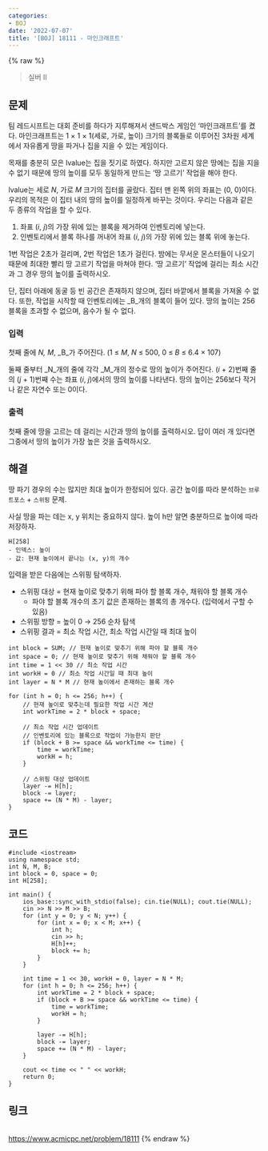 ```yaml
---
categories:
- BOJ
date: '2022-07-07'
title: '[BOJ] 18111 - 마인크래프트'
---
```


{% raw %}
> 실버 II<br>

## 문제
팀 레드시프트는 대회 준비를 하다가 지루해져서 샌드박스 게임인 ‘마인크래프트’를 켰다. 마인크래프트는 1 × 1 × 1(세로, 가로, 높이) 크기의 블록들로 이루어진 3차원 세계에서 자유롭게 땅을 파거나 집을 지을 수 있는 게임이다.

목재를 충분히 모은 lvalue는 집을 짓기로 하였다. 하지만 고르지 않은 땅에는 집을 지을 수 없기 때문에 땅의 높이를 모두 동일하게 만드는 ‘땅 고르기’ 작업을 해야 한다.

lvalue는 세로  _N_, 가로  _M_  크기의 집터를 골랐다. 집터 맨 왼쪽 위의 좌표는 (0, 0)이다. 우리의 목적은 이 집터 내의 땅의 높이를 일정하게 바꾸는 것이다. 우리는 다음과 같은 두 종류의 작업을 할 수 있다.

1.  좌표 (_i_,  _j_)의 가장 위에 있는 블록을 제거하여 인벤토리에 넣는다.
2.  인벤토리에서 블록 하나를 꺼내어 좌표 (_i_,  _j_)의 가장 위에 있는 블록 위에 놓는다.

1번 작업은 2초가 걸리며, 2번 작업은 1초가 걸린다. 밤에는 무서운 몬스터들이 나오기 때문에 최대한 빨리 땅 고르기 작업을 마쳐야 한다. ‘땅 고르기’ 작업에 걸리는 최소 시간과 그 경우 땅의 높이를 출력하시오.

단, 집터 아래에 동굴 등 빈 공간은 존재하지 않으며, 집터 바깥에서 블록을 가져올 수 없다. 또한, 작업을 시작할 때 인벤토리에는  _B_개의 블록이 들어 있다. 땅의 높이는 256블록을 초과할 수 없으며, 음수가 될 수 없다.

### 입력
첫째 줄에  _N, M_,  _B_가 주어진다. (1 ≤ _M_,  _N_  ≤ 500, 0 ≤ _B_  ≤ 6.4 × 107)

둘째 줄부터  _N_개의 줄에 각각  _M_개의 정수로 땅의 높이가 주어진다. (_i_ + 2)번째 줄의 (_j_ + 1)번째 수는 좌표 (_i_, _j_)에서의 땅의 높이를 나타낸다. 땅의 높이는 256보다 작거나 같은 자연수 또는 0이다.

### 출력
첫째 줄에 땅을 고르는 데 걸리는 시간과 땅의 높이를 출력하시오. 답이 여러 개 있다면 그중에서 땅의 높이가 가장 높은 것을 출력하시오.

## 해결
땅 파기 경우의 수는 많지만 최대 높이가 한정되어 있다. 공간 높이를 따라 분석하는 `브루트포스` + `스위핑` 문제.

사실 땅을 파는 데는 x, y 위치는 중요하지 않다. 높이 h만 알면 충분하므로 높이에 따라 저장하자.
```
H[258]
- 인덱스: 높이
- 값: 현재 높이에서 끝나는 (x, y)의 개수
```

입력을 받은 다음에는 스위핑 탐색하자.
- 스위핑 대상 = 현재 높이로 맞추기 위해 파야 할 블록 개수, 채워야 할 블록 개수
	- 파야 할 블록 개수의 초기 값은 존재하는 블록의 총 개수다. (입력에서 구할 수 있음)
- 스위핑 방향 = 높이 0 → 256 순차 탐색
- 스위핑 결과 = 최소 작업 시간, 최소 작업 시간일 때 최대 높이

```
int block = SUM; // 현재 높이로 맞추기 위해 파야 할 블록 개수
int space = 0; // 현재 높이로 맞추기 위해 채워야 할 블록 개수
int time = 1 << 30 // 최소 작업 시간
int workH = 0 // 최소 작업 시간일 때 최대 높이
int layer = N * M // 현재 높이에서 존재하는 블록 개수

for (int h = 0; h <= 256; h++) {
	// 현재 높이로 맞추는데 필요한 작업 시간 계산
	int workTime = 2 * block + space;
	
	// 최소 작업 시간 업데이트
	// 인벤토리에 있는 블록으로 작업이 가능한지 판단
	if (block + B >= space && workTime <= time) {
		time = workTime;
		workH = h;
	}

	// 스위핑 대상 업데이트
	layer -= H[h];
	block -= layer;
	space += (N * M) - layer;
}
```

## 코드
```
#include <iostream>
using namespace std;
int N, M, B;
int block = 0, space = 0;
int H[258];

int main() {
	ios_base::sync_with_stdio(false); cin.tie(NULL); cout.tie(NULL);
	cin >> N >> M >> B;
	for (int y = 0; y < N; y++) {
		for (int x = 0; x < M; x++) {
			int h;
			cin >> h;
			H[h]++;
			block += h;
		}
	}
	
	int time = 1 << 30, workH = 0, layer = N * M;
	for (int h = 0; h <= 256; h++) {
		int workTime = 2 * block + space;
		if (block + B >= space && workTime <= time) {
			time = workTime;
			workH = h;
		}

		layer -= H[h];
		block -= layer;
		space += (N * M) - layer;
	}

	cout << time << " " << workH;
	return 0;
}
```

## 링크
<br>https://www.acmicpc.net/problem/18111
{% endraw %}